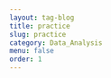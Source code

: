 ```yaml
---
layout: tag-blog
title: practice
slug: practice
category: Data_Analysis
menu: false
order: 1
---
```

